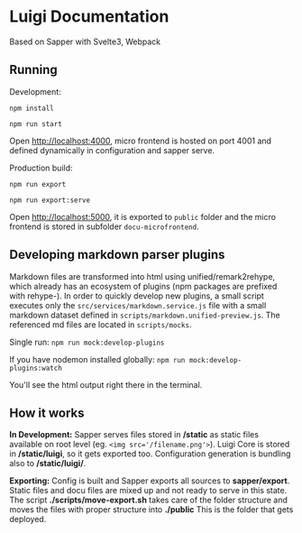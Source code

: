 # Luigi Documentation

Based on Sapper with Svelte3, Webpack

## Running

Development:

`npm install`

`npm run start`

Open [http://localhost:4000](http://localhost:4000), micro frontend is hosted on port 4001 and defined dynamically in configuration and sapper serve.

Production build:

`npm run export`

`npm run export:serve`

Open [http://localhost:5000](http://localhost:5000), it is exported to `public` folder and the micro frontend is stored in subfolder `docu-microfrontend`.

## Developing markdown parser plugins

Markdown files are transformed into html using unified/remark2rehype, which already has an ecosystem of plugins (npm packages are prefixed with rehype-). In order to quickly develop new plugins, a small script executes only the `src/services/markdown.service.js` file with a small markdown dataset defined in `scripts/markdown.unified-preview.js`. The referenced md files are located in `scripts/mocks`.

Single run: `npm run mock:develop-plugins`

If you have nodemon installed globally: `npm run mock:develop-plugins:watch`

You'll see the html output right there in the terminal.

## How it works

**In Development:**
Sapper serves files stored in **/static** as static files available on root level (eg. `<img src='/filename.png'>`).
Luigi Core is stored in **/static/luigi**, so it gets exported too. 
Configuration generation is bundling also to **/static/luigi/**.

**Exporting:**
Config is built and Sapper exports all sources to **__sapper__/export**. Static files and docu files are mixed up and not ready to serve in this state. The script **./scripts/move-export.sh** takes care of the folder structure and moves the files with proper structure into **./public**
This is the folder that gets deployed.
